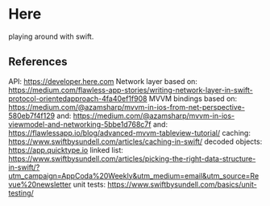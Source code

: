 # Here
playing around with swift.

## References
API: https://developer.here.com 
Network layer based on: https://medium.com/flawless-app-stories/writing-network-layer-in-swift-protocol-orientedapproach-4fa40ef1f908
MVVM bindings based on: https://medium.com/@azamsharp/mvvm-in-ios-from-net-perspective-580eb7f4f129
and: https://medium.com/@azamsharp/mvvm-in-ios-viewmodel-and-networking-5bbe1d768c7f 
and: https://flawlessapp.io/blog/advanced-mvvm-tableview-tutorial/ 
caching: https://www.swiftbysundell.com/articles/caching-in-swift/
decoded objects: https://app.quicktype.io 
linked list: https://www.swiftbysundell.com/articles/picking-the-right-data-structure-in-swift/?utm_campaign=AppCoda%20Weekly&utm_medium=email&utm_source=Revue%20newsletter
unit tests: https://www.swiftbysundell.com/basics/unit-testing/
